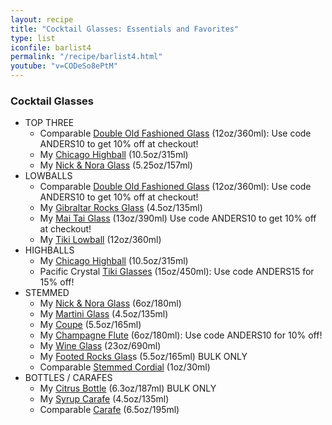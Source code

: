 ```yaml
---
layout: recipe
title: "Cocktail Glasses: Essentials and Favorites"
type: list
iconfile: barlist4
permalink: "/recipe/barlist4.html"
youtube: "v=CODeSo8ePtM"
---
```


### Cocktail Glasses

- TOP THREE
    - Comparable <a href="https://libbeyglass.pxf.io/ORmrPN" target="_new">Double Old Fashioned Glass</a> (12oz/360ml): Use code ANDERS10 to get 10% off at checkout!
    - My <a href="https://amzn.to/3BVcy2U" target="_new">Chicago Highball</a> (10.5oz/315ml)
    - My <a href="https://amzn.to/3GreJQD" target="_new">Nick & Nora Glass</a> (5.25oz/157ml)
- LOWBALLS
    - Comparable <a href="https://libbeyglass.pxf.io/ORmrPN" target="_new">Double Old Fashioned Glass</a> (12oz/360ml): Use code ANDERS10 to get 10% off at checkout!
    - My <a href="https://amzn.to/3fcDPEd" target="_new">Gibraltar Rocks Glass</a> (4.5oz/135ml)
    - My <a href="https://libbeyglass.pxf.io/e4AKmj" target="_new">Mai Tai Glass</a> (13oz/390ml) Use code ANDERS10 to get 10% off at checkout!
    - My <a href="https://amzn.to/3yfeP6D" target="_new">Tiki Lowball</a> (12oz/360ml)
- HIGHBALLS
    - My <a href="https://amzn.to/3BVcy2U" target="_new">Chicago Highball</a> (10.5oz/315ml)
    - Pacific Crystal <a href="http://shrsl.com/49kvb" target="_new">Tiki Glasses</a> (15oz/450ml): Use code ANDERS15 for 15% off!
- STEMMED
    - My <a href="https://amzn.to/3GreJQD" target="_new">Nick & Nora Glass</a> (6oz/180ml)
    - My <a href="https://amzn.to/3faYIzP" target="_new">Martini Glass</a> (4.5oz/135ml)
    - My <a href="https://amzn.to/3xblIVl" target="_new">Coupe</a> (5.5oz/165ml)
    - My <a href="https://libbeyglass.pxf.io/9WJVge" target="_new">Champagne Flute</a> (6oz/180ml): Use code ANDERS10 for 10% off!
    - My <a href="https://amzn.to/378ppR3" target="_new">Wine Glass</a> (23oz/690ml)
    - My <a href="https://amzn.to/2Vm3Iu1" target="_new">Footed Rocks Glas</a>s (5.5oz/165ml) BULK ONLY 
    - Comparable <a href="https://amzn.to/2VihNcf" target="_new">Stemmed Cordial</a> (1oz/30ml)
- BOTTLES / CARAFES
    - My <a href="https://amzn.to/3BScssO" target="_new">Citrus Bottle</a> (6.3oz/187ml) BULK ONLY
    - My <a href="https://amzn.to/3iezKkZ" target="_new">Syrup Carafe</a> (4.5oz/135ml)
    - Comparable <a href="https://amzn.to/2UX65E6" target="_new">Carafe</a> (6.5oz/195ml)
